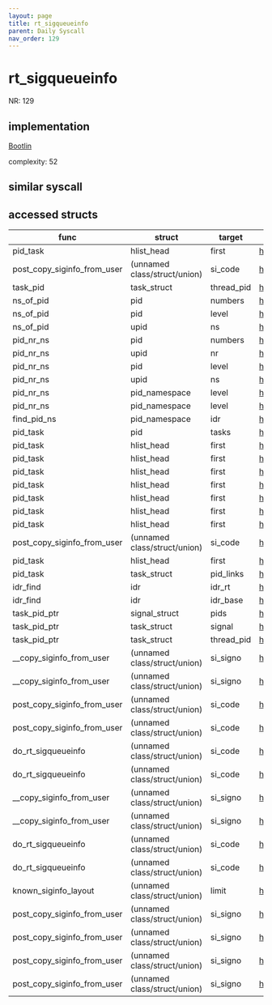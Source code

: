 ```yaml
---
layout: page
title: rt_sigqueueinfo
parent: Daily Syscall
nav_order: 129
---
```

        

# rt_sigqueueinfo
NR: 129

## implementation
[Bootlin](https://elixir.bootlin.com/linux/v6.14.7/source/kernel/signal.c#L4188)

complexity: 52


## similar syscall


## accessed structs

|func|struct|target|location|has_read|has_write|
|--|--|--|--|--|--|
|pid_task|hlist_head|first|https://elixir.bootlin.com/linux/v6.14.7/source/kernel/pid.c#L414|false|false|
|post_copy_siginfo_from_user|(unnamed class/struct/union)|si_code|https://elixir.bootlin.com/linux/v6.14.7/source/kernel/signal.c#L3515|true|true|
|task_pid|task_struct|thread_pid|https://elixir.bootlin.com/linux/v6.14.7/source/include/linux/pid.h#L213|true|true|
|ns_of_pid|pid|numbers|https://elixir.bootlin.com/linux/v6.14.7/source/include/linux/pid.h#L148|false|false|
|ns_of_pid|pid|level|https://elixir.bootlin.com/linux/v6.14.7/source/include/linux/pid.h#L148|true|true|
|ns_of_pid|upid|ns|https://elixir.bootlin.com/linux/v6.14.7/source/include/linux/pid.h#L148|true|true|
|pid_nr_ns|pid|numbers|https://elixir.bootlin.com/linux/v6.14.7/source/kernel/pid.c#L491|false|false|
|pid_nr_ns|upid|nr|https://elixir.bootlin.com/linux/v6.14.7/source/kernel/pid.c#L493|true|true|
|pid_nr_ns|pid|level|https://elixir.bootlin.com/linux/v6.14.7/source/kernel/pid.c#L490|true|true|
|pid_nr_ns|upid|ns|https://elixir.bootlin.com/linux/v6.14.7/source/kernel/pid.c#L492|true|true|
|pid_nr_ns|pid_namespace|level|https://elixir.bootlin.com/linux/v6.14.7/source/kernel/pid.c#L490|true|true|
|pid_nr_ns|pid_namespace|level|https://elixir.bootlin.com/linux/v6.14.7/source/kernel/pid.c#L491|true|true|
|find_pid_ns|pid_namespace|idr|https://elixir.bootlin.com/linux/v6.14.7/source/kernel/pid.c#L320|false|false|
|pid_task|pid|tasks|https://elixir.bootlin.com/linux/v6.14.7/source/kernel/pid.c#L414|false|false|
|pid_task|hlist_head|first|https://elixir.bootlin.com/linux/v6.14.7/source/kernel/pid.c#L414|false|false|
|pid_task|hlist_head|first|https://elixir.bootlin.com/linux/v6.14.7/source/kernel/pid.c#L414|false|false|
|pid_task|hlist_head|first|https://elixir.bootlin.com/linux/v6.14.7/source/kernel/pid.c#L414|false|false|
|pid_task|hlist_head|first|https://elixir.bootlin.com/linux/v6.14.7/source/kernel/pid.c#L414|false|false|
|pid_task|hlist_head|first|https://elixir.bootlin.com/linux/v6.14.7/source/kernel/pid.c#L414|false|false|
|pid_task|hlist_head|first|https://elixir.bootlin.com/linux/v6.14.7/source/kernel/pid.c#L414|false|false|
|pid_task|hlist_head|first|https://elixir.bootlin.com/linux/v6.14.7/source/kernel/pid.c#L414|false|false|
|post_copy_siginfo_from_user|(unnamed class/struct/union)|si_code|https://elixir.bootlin.com/linux/v6.14.7/source/kernel/signal.c#L3515|true|true|
|pid_task|hlist_head|first|https://elixir.bootlin.com/linux/v6.14.7/source/kernel/pid.c#L414|false|false|
|pid_task|task_struct|pid_links|https://elixir.bootlin.com/linux/v6.14.7/source/kernel/pid.c#L417|false|false|
|idr_find|idr|idr_rt|https://elixir.bootlin.com/linux/v6.14.7/source/lib/idr.c#L174|false|false|
|idr_find|idr|idr_base|https://elixir.bootlin.com/linux/v6.14.7/source/lib/idr.c#L174|true|true|
|task_pid_ptr|signal_struct|pids|https://elixir.bootlin.com/linux/v6.14.7/source/kernel/pid.c#L334|false|false|
|task_pid_ptr|task_struct|signal|https://elixir.bootlin.com/linux/v6.14.7/source/kernel/pid.c#L334|true|true|
|task_pid_ptr|task_struct|thread_pid|https://elixir.bootlin.com/linux/v6.14.7/source/kernel/pid.c#L333|false|false|
|__copy_siginfo_from_user|(unnamed class/struct/union)|si_signo|https://elixir.bootlin.com/linux/v6.14.7/source/kernel/signal.c#L3540|false|false|
|__copy_siginfo_from_user|(unnamed class/struct/union)|si_signo|https://elixir.bootlin.com/linux/v6.14.7/source/kernel/signal.c#L3540|false|false|
|post_copy_siginfo_from_user|(unnamed class/struct/union)|si_code|https://elixir.bootlin.com/linux/v6.14.7/source/kernel/signal.c#L3515|true|true|
|post_copy_siginfo_from_user|(unnamed class/struct/union)|si_code|https://elixir.bootlin.com/linux/v6.14.7/source/kernel/signal.c#L3515|true|true|
|do_rt_sigqueueinfo|(unnamed class/struct/union)|si_code|https://elixir.bootlin.com/linux/v6.14.7/source/kernel/signal.c#L4174|true|true|
|do_rt_sigqueueinfo|(unnamed class/struct/union)|si_code|https://elixir.bootlin.com/linux/v6.14.7/source/kernel/signal.c#L4174|true|true|
|__copy_siginfo_from_user|(unnamed class/struct/union)|si_signo|https://elixir.bootlin.com/linux/v6.14.7/source/kernel/signal.c#L3540|false|false|
|__copy_siginfo_from_user|(unnamed class/struct/union)|si_signo|https://elixir.bootlin.com/linux/v6.14.7/source/kernel/signal.c#L3540|false|false|
|do_rt_sigqueueinfo|(unnamed class/struct/union)|si_code|https://elixir.bootlin.com/linux/v6.14.7/source/kernel/signal.c#L4174|true|true|
|do_rt_sigqueueinfo|(unnamed class/struct/union)|si_code|https://elixir.bootlin.com/linux/v6.14.7/source/kernel/signal.c#L4174|true|true|
|known_siginfo_layout|(unnamed class/struct/union)|limit|https://elixir.bootlin.com/linux/v6.14.7/source/kernel/signal.c#L3444|true|true|
|post_copy_siginfo_from_user|(unnamed class/struct/union)|si_signo|https://elixir.bootlin.com/linux/v6.14.7/source/kernel/signal.c#L3515|true|true|
|post_copy_siginfo_from_user|(unnamed class/struct/union)|si_signo|https://elixir.bootlin.com/linux/v6.14.7/source/kernel/signal.c#L3515|true|true|
|post_copy_siginfo_from_user|(unnamed class/struct/union)|si_signo|https://elixir.bootlin.com/linux/v6.14.7/source/kernel/signal.c#L3515|true|true|
|post_copy_siginfo_from_user|(unnamed class/struct/union)|si_signo|https://elixir.bootlin.com/linux/v6.14.7/source/kernel/signal.c#L3515|true|true|
